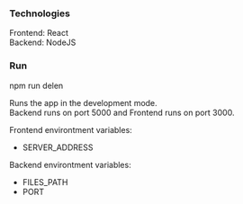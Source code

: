 ### Technologies

Frontend: React<br>
Backend: NodeJS

### Run

npm run delen

Runs the app in the development mode.<br />
Backend runs on port 5000 and Frontend runs on port 3000.

Frontend environtment variables:
- SERVER_ADDRESS

Backend environtment variables:

- FILES_PATH
- PORT
